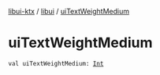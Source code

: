 [libui-ktx](../index.md) / [libui](index.md) / [uiTextWeightMedium](./ui-text-weight-medium.md)

# uiTextWeightMedium

`val uiTextWeightMedium: `[`Int`](https://kotlinlang.org/api/latest/jvm/stdlib/kotlin/-int/index.html)